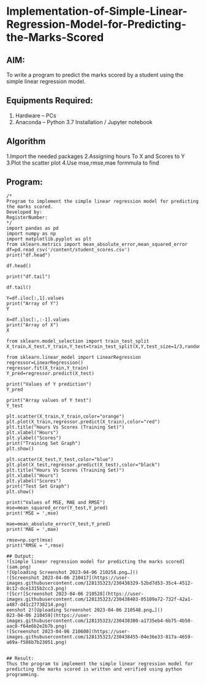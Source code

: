 # Implementation-of-Simple-Linear-Regression-Model-for-Predicting-the-Marks-Scored

## AIM:
To write a program to predict the marks scored by a student using the simple linear regression model.

## Equipments Required:
1. Hardware – PCs
2. Anaconda – Python 3.7 Installation / Jupyter notebook

## Algorithm
1.Import the needed packages
2.Assigning hours To X and Scores to Y
3.Plot the scatter plot
4.Use mse,rmse,mae formmula to find  

## Program:
```
/*
Program to implement the simple linear regression model for predicting the marks scored.
Developed by: 
RegisterNumber:  
*/
import pandas as pd
import numpy as np
import matplotlib.pyplot as plt
from sklearn.metrics import mean_absolute_error,mean_squared_error
df=pd.read_csv('/content/student_scores.csv')
print("df.head")

df.head()

print("df.tail")

df.tail()

Y=df.iloc[:,1].values
print("Array of Y")
Y

X=df.iloc[:,:-1].values
print("Array of X")
X

from sklearn.model_selection import train_test_split
X_train,X_test,Y_train,Y_test=train_test_split(X,Y,test_size=1/3,random_state=0)

from sklearn.linear_model import LinearRegression
regressor=LinearRegression()
regressor.fit(X_train,Y_train)
Y_pred=regressor.predict(X_test)

print("Values of Y prediction")
Y_pred

print("Array values of Y test")
Y_test

plt.scatter(X_train,Y_train,color="orange")
plt.plot(X_train,regressor.predict(X_train),color="red")
plt.title("Hours Vs Scores (Training Set)")
plt.xlabel("Hours")
plt.ylabel("Scores")
print("Training Set Graph")
plt.show()

plt.scatter(X_test,Y_test,color="blue")
plt.plot(X_test,regressor.predict(X_test),color="black")
plt.title("Hours Vs Scores (Training Set)")
plt.xlabel("Hours")
plt.ylabel("Scores")
print("Test Set Graph")
plt.show()

print("Values of MSE, MAE and RMSE")
mse=mean_squared_error(Y_test,Y_pred)
print('MSE = ',mse)

mae=mean_absolute_error(Y_test,Y_pred)
print('MAE = ',mae)

rmse=np.sqrt(mse)
print("RMSE = ",rmse)

## Output:
![simple linear regression model for predicting the marks scored](sam.png)
![Uploading Screenshot 2023-04-06 210258.png…]()
![Screenshot 2023-04-06 210417](https://user-images.githubusercontent.com/128135323/230438329-52bd7d53-35c4-4512-8c12-dce1315b2cc3.png)
![Scr![Screenshot 2023-04-06 210528](https://user-images.githubusercontent.com/128135323/230438403-05109a72-732f-42a1-a487-d41c27738214.png)
eenshot 2![Uploading Screenshot 2023-04-06 210548.png…]()
023-04-06 210459](https://user-images.githubusercontent.com/128135323/230438380-a1735eb4-6b75-4b50-aac0-f64e6b2e2b7b.png)
![Screenshot 2023-04-06 210600](https://user-images.githubusercontent.com/128135323/230438455-04e36e33-817a-4659-a69a-f586b7b23051.png)


## Result:
Thus the program to implement the simple linear regression model for predicting the marks scored is written and verified using python programming.
